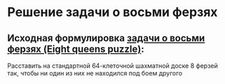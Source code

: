# Решение задачи о восьми ферзях

## Исходная формулировка [задачи о восьми ферзях (Eight queens puzzle)](https://ru.wikipedia.org/wiki/%D0%97%D0%B0%D0%B4%D0%B0%D1%87%D0%B0_%D0%BE_%D0%B2%D0%BE%D1%81%D1%8C%D0%BC%D0%B8_%D1%84%D0%B5%D1%80%D0%B7%D1%8F%D1%85):
Расставить на стандартной 64-клеточной шахматной доске 8 ферзей так, чтобы ни один из них не находился под боем другого
